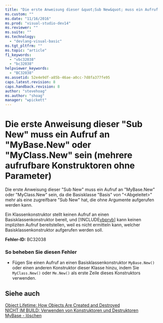 ```yaml
---
title: "Die erste Anweisung dieser &quot;Sub New&quot; muss ein Aufruf an &quot;MyBase.New&quot; oder &quot;MyClass.New&quot; sein (mehrere aufrufbare Konstruktoren ohne Parameter) | Microsoft Docs"
ms.custom: ""
ms.date: "11/16/2016"
ms.prod: "visual-studio-dev14"
ms.reviewer: ""
ms.suite: ""
ms.technology: 
  - "devlang-visual-basic"
ms.tgt_pltfrm: ""
ms.topic: "article"
f1_keywords: 
  - "vbc32038"
  - "bc32038"
helpviewer_keywords: 
  - "BC32038"
ms.assetid: 52e4e9df-a85b-46ae-a0cc-7d8fa377fe95
caps.latest.revision: 8
caps.handback.revision: 8
author: "stevehoag"
ms.author: "shoag"
manager: "wpickett"
---
```

# Die erste Anweisung dieser &quot;Sub New&quot; muss ein Aufruf an &quot;MyBase.New&quot; oder &quot;MyClass.New&quot; sein (mehrere aufrufbare Konstruktoren ohne Parameter)
Die erste Anweisung dieser "Sub New" muss ein Aufruf an "MyBase.New" oder "MyClass.New" sein, da die Basisklasse "Basis" von "\<Abgeleitet\>" mehr als eine zugreifbare "Sub New" hat, die ohne Argumente aufgerufen werden kann.  
  
 Ein Klassenkonstruktor stellt keinen Aufruf an einen Basisklassenkonstruktor bereit, und [!INCLUDE[vbprvb](../../csharp/programming-guide/concepts/linq/includes/vbprvb_md.md)] kann keinen impliziten Aufruf bereitstellen, weil es nicht ermitteln kann, welcher Basisklassenkonstruktor aufgerufen werden soll.  
  
 **Fehler\-ID:** BC32038  
  
### So beheben Sie diesen Fehler  
  
-   Fügen Sie einen Aufruf an einen Basisklassenkonstruktor `MyBase.New()` oder einen anderen Konstruktor dieser Klasse hinzu, indem Sie `MyClass.New()` oder `Me.New()` als erste Zeile dieses Konstruktors verwenden.  
  
## Siehe auch  
 [Object Lifetime: How Objects Are Created and Destroyed](../../visual-basic/programming-guide/language-features/objects-and-classes/object-lifetime-how-objects-are-created-and-destroyed.md)   
 [NICHT IM BUILD: Verwenden von Konstruktoren und Destruktoren](http://msdn.microsoft.com/de-de/548eebe1-86c4-4377-b2f5-447cb8be3d90)   
 [MyBase \- löschen](http://msdn.microsoft.com/de-de/52491d06-6451-4f6f-9aa6-8fab59bbc2b9)